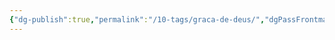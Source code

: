 ```yaml
---
{"dg-publish":true,"permalink":"/10-tags/graca-de-deus/","dgPassFrontmatter":true,"noteIcon":"child","created":"2025-10-18T20:21:29.387+01:00","updated":"2025-10-18T20:21:35.490+01:00"}
---
```


